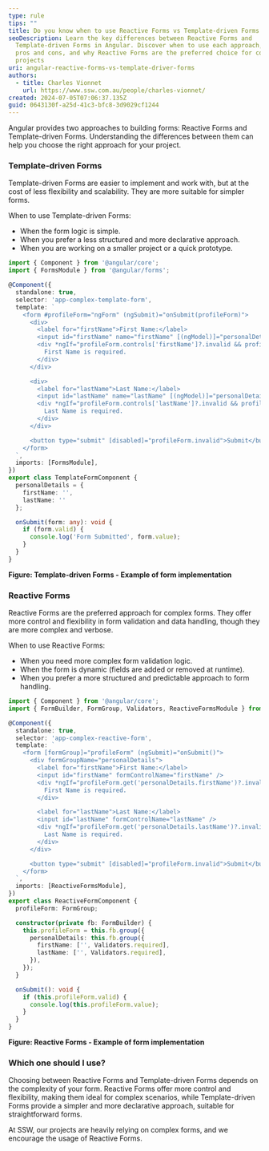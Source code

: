 ```yaml
---
type: rule
tips: ""
title: Do you know when to use Reactive Forms vs Template-driven Forms in Angular?
seoDescription: Learn the key differences between Reactive Forms and
  Template-driven Forms in Angular. Discover when to use each approach, their
  pros and cons, and why Reactive Forms are the preferred choice for complex
  projects
uri: angular-reactive-forms-vs-template-driver-forms
authors:
  - title: Charles Vionnet
    url: https://www.ssw.com.au/people/charles-vionnet/
created: 2024-07-05T07:06:37.135Z
guid: 0643130f-a25d-41c3-bfc8-3d9029cf1244
---
```

Angular provides two approaches to building forms: Reactive Forms and Template-driven Forms. Understanding the differences between them can help you choose the right approach for your project.

<!--endintro-->

### Template-driven Forms
Template-driven Forms are easier to implement and work with, but at the cost of less flexibility and scalability. They are more suitable for simpler forms.

When to use Template-driven Forms:
- When the form logic is simple.
- When you prefer a less structured and more declarative approach.
- When you are working on a smaller project or a quick prototype.

```ts
import { Component } from '@angular/core';
import { FormsModule } from '@angular/forms';

@Component({
  standalone: true,
  selector: 'app-complex-template-form',
  template: `
    <form #profileForm="ngForm" (ngSubmit)="onSubmit(profileForm)">
      <div>
        <label for="firstName">First Name:</label>
        <input id="firstName" name="firstName" [(ngModel)]="personalDetails.firstName" required />
        <div *ngIf="profileForm.controls['firstName']?.invalid && profileForm.controls['firstName']?.touched">
          First Name is required.
        </div>
      </div>

      <div>
        <label for="lastName">Last Name:</label>
        <input id="lastName" name="lastName" [(ngModel)]="personalDetails.lastName" required />
        <div *ngIf="profileForm.controls['lastName']?.invalid && profileForm.controls['lastName']?.touched">
          Last Name is required.
        </div>
      </div>

      <button type="submit" [disabled]="profileForm.invalid">Submit</button>
    </form>
  `,
  imports: [FormsModule],
})
export class TemplateFormComponent {
  personalDetails = {
    firstName: '',
    lastName: ''
  };

  onSubmit(form: any): void {
    if (form.valid) {
      console.log('Form Submitted', form.value);
    }
  }
}
```
**Figure: Template-driven Forms - Example of form implementation**

### Reactive Forms
Reactive Forms are the preferred approach for complex forms. They offer more control and flexibility in form validation and data handling, though they are more complex and verbose.

When to use Reactive Forms:
- When you need more complex form validation logic.
- When the form is dynamic (fields are added or removed at runtime).
- When you prefer a more structured and predictable approach to form handling.

```ts
import { Component } from '@angular/core';
import { FormBuilder, FormGroup, Validators, ReactiveFormsModule } from '@angular/forms';

@Component({
  standalone: true,
  selector: 'app-complex-reactive-form',
  template: `
    <form [formGroup]="profileForm" (ngSubmit)="onSubmit()">
      <div formGroupName="personalDetails">
        <label for="firstName">First Name:</label>
        <input id="firstName" formControlName="firstName" />
        <div *ngIf="profileForm.get('personalDetails.firstName')?.invalid && profileForm.get('personalDetails.firstName')?.touched">
          First Name is required.
        </div>

        <label for="lastName">Last Name:</label>
        <input id="lastName" formControlName="lastName" />
        <div *ngIf="profileForm.get('personalDetails.lastName')?.invalid && profileForm.get('personalDetails.lastName')?.touched">
          Last Name is required.
        </div>
      </div>

      <button type="submit" [disabled]="profileForm.invalid">Submit</button>
    </form>
  `,
  imports: [ReactiveFormsModule],
})
export class ReactiveFormComponent {
  profileForm: FormGroup;

  constructor(private fb: FormBuilder) {
    this.profileForm = this.fb.group({
      personalDetails: this.fb.group({
        firstName: ['', Validators.required],
        lastName: ['', Validators.required],
      }),
    });
  }

  onSubmit(): void {
    if (this.profileForm.valid) {
      console.log(this.profileForm.value);
    }
  }
}
```
**Figure: Reactive Forms - Example of form implementation**

### Which one should I use?
Choosing between Reactive Forms and Template-driven Forms depends on the complexity of your form. Reactive Forms offer more control and flexibility, making them ideal for complex scenarios, while Template-driven Forms provide a simpler and more declarative approach, suitable for straightforward forms.

At SSW, our projects are heavily relying on complex forms, and we encourage the usage of Reactive Forms.
